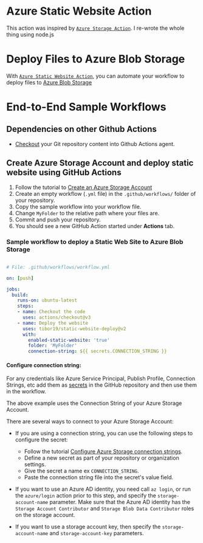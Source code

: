 # Azure Static Website Action

This action was inspired by  [`Azure Storage Action`](https://github.com/lauchacarro/Azure-Storage-Action). I re-wrote the whole thing using node.js

# Deploy Files to Azure Blob Storage

With [`Azure Static Website Action`](https://github.com/tibor19/static-website-deploy), you can automate your workflow to deploy files to [Azure Blob Storage](https://azure.microsoft.com/en-us/services/storage/blobs/)


# End-to-End Sample Workflows

## Dependencies on other Github Actions

* [Checkout](https://github.com/actions/checkout) your Git repository content into Github Actions agent.
  
## Create Azure Storage Account and deploy static website using GitHub Actions
1. Follow the tutorial to [Create an Azure Storage Account](https://docs.microsoft.com/es-es/learn/modules/create-azure-storage-account/5-exercise-create-a-storage-account)
2. Create an empty workflow (`.yml` file) in the `.github/workflows/` folder of your repository.
3. Copy the sample workflow into your workflow file.
4. Change `MyFolder` to the relative path where your files are.
5. Commit and push your repository.
6. You should see a new GitHub Action started under **Actions** tab.

### Sample workflow to deploy a Static Web Site to Azure Blob Storage
```yaml

# File: .github/workflows/workflow.yml

on: [push]

jobs:
  build:
    runs-on: ubuntu-latest
    steps: 
    - name: Checkout the code
      uses: actions/checkout@v3
    - name: Deploy the website
      uses: tibor19/static-website-deploy@v2
      with:
        enabled-static-website: 'true'
        folder: 'MyFolder'
        connection-string: ${{ secrets.CONNECTION_STRING }}

```

#### Configure connection string:

For any credentials like Azure Service Principal, Publish Profile, Connection Strings, etc add them as [secrets](https://developer.github.com/actions/managing-workflows/storing-secrets/) in the GitHub repository and then use them in the workflow.

The above example uses the Connection String of your Azure Storage Account.

There are several ways to connect to your Azure Storage Account:
* If you are using a connection string, you can use the following steps to configure the secret:
  * Follow the tutorial [Configure Azure Storage connection strings](https://docs.microsoft.com/en-us/azure/storage/common/storage-configure-connection-string).
  * Define a new secret as part of your repository or organization settings.
  * Give the secret a name ex `CONNECTION_STRING`.
  * Paste the connection string file into the secret's value field.

* If you want to use an Azure AD identity, you need call `az login`, or run the `azure/login` action prior to this step, and specify the `storage-account-name` parameter. Make sure that the Azure AD identity has the `Storage Account Contributor` and `Storage Blob Data Contributor` roles on the storage account.

* If you want to use a storage account key, then specify the `storage-account-name` and `storage-account-key` parameters.

